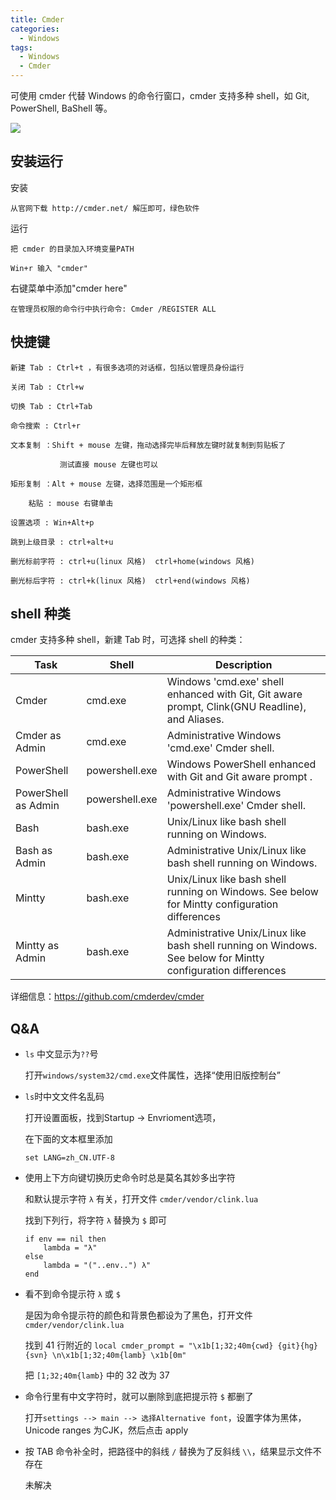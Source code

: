 ```yaml
---
title: Cmder
categories:
  - Windows
tags:
  - Windows
  - Cmder
---
```


可使用 cmder 代替 Windows 的命令行窗口，cmder 支持多种 shell，如 Git, PowerShell, BaShell 等。

<!--more-->

![](https://camo.githubusercontent.com/812b2647d6cd216ecddfb3f0ec71639473717955/687474703a2f2f692e696d6775722e636f6d2f67316e4e6630492e706e67)

## 安装运行

安装

    从官网下载 http://cmder.net/ 解压即可，绿色软件

运行

    把 cmder 的目录加入环境变量PATH

    Win+r 输入 "cmder"

右键菜单中添加"cmder here"

    在管理员权限的命令行中执行命令: Cmder /REGISTER ALL

## 快捷键

    新建 Tab : Ctrl+t ，有很多选项的对话框，包括以管理员身份运行

    关闭 Tab : Ctrl+w

    切换 Tab : Ctrl+Tab

    命令搜索 : Ctrl+r

    文本复制 ：Shift + mouse 左键，拖动选择完毕后释放左键时就复制到剪贴板了

               测试直接 mouse 左键也可以

    矩形复制 ：Alt + mouse 左键，选择范围是一个矩形框
    
        粘贴 : mouse 右键单击

    设置选项 : Win+Alt+p

    跳到上级目录 : ctrl+alt+u

    删光标前字符 : ctrl+u(linux 风格)  ctrl+home(windows 风格)
    
    删光标后字符 : ctrl+k(linux 风格)  ctrl+end(windows 风格)


## shell 种类

cmder 支持多种 shell，新建 Tab 时，可选择 shell 的种类：

|Task|Shell|Description|
|---|---|---|
|Cmder |cmd.exe |Windows 'cmd.exe' shell enhanced with Git, Git aware prompt, Clink(GNU Readline), and Aliases.|
|Cmder as Admin |cmd.exe |Administrative Windows 'cmd.exe' Cmder shell.|
|PowerShell |powershell.exe |Windows PowerShell enhanced with Git and Git aware prompt .|
|PowerShell as Admin |powershell.exe |Administrative Windows 'powershell.exe' Cmder shell.|
|Bash |bash.exe |Unix/Linux like bash shell running on Windows.|
|Bash as Admin |bash.exe |Administrative Unix/Linux like bash shell running on Windows.|
|Mintty |bash.exe |Unix/Linux like bash shell running on Windows. See below for Mintty configuration differences|
|Mintty as Admin |bash.exe |Administrative Unix/Linux like bash shell running on Windows. See below for Mintty configuration differences|

详细信息：https://github.com/cmderdev/cmder

## Q&amp;A

* `ls` 中文显示为`??`号

    打开`windows/system32/cmd.exe`文件属性，选择“使用旧版控制台”

* `ls`时中文文件名乱码

    打开设置面板，找到Startup -> Envrioment选项，

    在下面的文本框里添加

    ```
    set LANG=zh_CN.UTF-8
    ```

* 使用上下方向键切换历史命令时总是莫名其妙多出字符

    和默认提示字符 `λ` 有关，打开文件 `cmder/vendor/clink.lua`

    找到下列行，将字符 `λ` 替换为 `$` 即可

    ```
    if env == nil then
        lambda = "λ"
    else
        lambda = "("..env..") λ"
    end
    ```
* 看不到命令提示符 `λ` 或 `$`

    是因为命令提示符的颜色和背景色都设为了黑色，打开文件 `cmder/vendor/clink.lua`

    找到 41 行附近的 `local cmder_prompt = "\x1b[1;32;40m{cwd} {git}{hg}{svn} \n\x1b[1;32;40m{lamb} \x1b[0m"`

    把 `[1;32;40m{lamb}` 中的 32 改为 37

* 命令行里有中文字符时，就可以删除到底把提示符 `$`  都删了

    打开`settings --> main --> 选择Alternative font`，设置字体为黑体，Unicode ranges 为CJK，然后点击 apply

* 按 TAB 命令补全时，把路径中的斜线 `/` 替换为了反斜线 `\\`，结果显示文件不存在

    未解决
